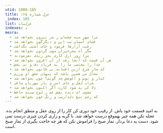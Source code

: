```yaml
---
utid: 1000-165
title: غزل شماره ۱۶۵
_index: 165
list: غزلیات
indexes: د
mesra:
  - مرا مِهرِ سیه چشمان ز سر بیرون نخواهد شد
  - قضای آسمان ست این و دیگرگون نخواهد شد
  - رقیب آزارها فرمود و جای آشتی نگذاشت
  - مگر آه سحرخیزان سوی گردون نخواهد شد
  - مرا روز ازل کاری بجز رندی نفرمودند
  - هر آن قسمت که آنجا رفت از آن افزون نخواهد شد
  - خدا را محتسب ما را به فریادِ دف و نی بخش
  - که سازِ شرع ازین افسانه بی قانون نخواهد شد
  - مجال من همین باشد که پنهان عشق او ورزم
  - کنار و بوس و آغوشش چه گویم؟ چون نخواهد شد
  - شراب لعل و جای امن و یار مهربان ساقی
  - دِلا کی به شود کارت اگر اکنون نخواهد شد
  - مشوی ای دیده نقش غم ز لوح سینهِ حافظ
  - که زخم تیغ دلدارست و رنگِ خون نخواهد شد
---
```

به امید قسمت خود باش. از رقیب خود دوری کن کار را از روی عقل و منطق انجام بده. عجله نکن همه چیز بهموقع درست خواهد شد. با گریه و زاری کردن چیزی درست نمی شود. دست به دعا بردار. نماز صبح را فراموش نکن که هر چه حاجت بگیری از نماز صبح است.
